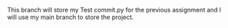 This branch will store my Test commit.py for the previous assignment and I will use my main branch to store the project.
